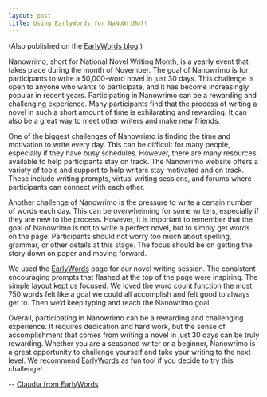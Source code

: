 ```yaml
---
layout: post
title: Using EarlyWords for NaNoWriMo?!
---
```


(Also published on the [EarlyWords blog.](https://earlywords.io/articles/using-earlywords-for-nanowrimo))

Nanowrimo, short for National Novel Writing Month, is a yearly event that takes place during the month of November. The goal of Nanowrimo is for participants to write a 50,000-word novel in just 30 days. This challenge is open to anyone who wants to participate, and it has become increasingly popular in recent years.  Participating in Nanowrimo can be a rewarding and challenging experience. Many participants find that the process of writing a novel in such a short amount of time is exhilarating and rewarding. It can also be a great way to meet other writers and make new friends.

One of the biggest challenges of Nanowrimo is finding the time and motivation to write every day. This can be difficult for many people, especially if they have busy schedules. However, there are many resources available to help participants stay on track. The Nanowrimo website offers a variety of tools and support to help writers stay motivated and on track. These include writing prompts, virtual writing sessions, and forums where participants can connect with each other.

Another challenge of Nanowrimo is the pressure to write a certain number of words each day. This can be overwhelming for some writers, especially if they are new to the process. However, it is important to remember that the goal of Nanowrimo is not to write a perfect novel, but to simply get words on the page. Participants should not worry too much about spelling, grammar, or other details at this stage. The focus should be on getting the story down on paper and moving forward.

We used the [EarlyWords](https://earlywords.io/) page for our novel writing session. The consistent encouraging prompts that flashed at the top of the page were inspiring. The simple layout kept us focused. We loved the word count function the most.  750 words felt like a goal we could all accomplish and felt good to always get to.  Then we’d keep typing and reach the Nanowrimo goal. 

Overall, participating in Nanowrimo can be a rewarding and challenging experience. It requires dedication and hard work, but the sense of accomplishment that comes from writing a novel in just 30 days can be truly rewarding. Whether you are a seasoned writer or a beginner, Nanowrimo is a great opportunity to challenge yourself and take your writing to the next level. We recommend [EarlyWords](https://earlywords.io/) as fun tool if you decide to try this challenge!

-- [Claudia from EarlyWords](https://earlywords.io/about)
